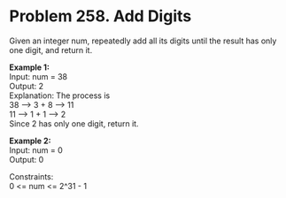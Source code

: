# Problem 258. Add Digits

Given an integer num, repeatedly add all its digits until the result has only one digit, and return it.<br>

<b>Example 1:</b><br>
Input: num = 38<br>
Output: 2<br>
Explanation: The process is<br>
38 --> 3 + 8 --> 11<br>
11 --> 1 + 1 --> 2<br>
Since 2 has only one digit, return it.<br>

<b>Example 2:</b><br>
Input: num = 0<br>
Output: 0<br>
 
Constraints:<br>
0 <= num <= 2^31 - 1
